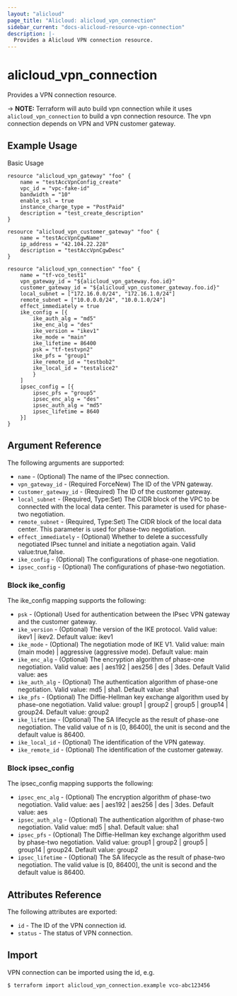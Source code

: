 ```yaml
---
layout: "alicloud"
page_title: "Alicloud: alicloud_vpn_connection"
sidebar_current: "docs-alicloud-resource-vpn-connection"
description: |-
  Provides a Alicloud VPN connection resource.
---
```


# alicloud\_vpn\_connection

Provides a VPN connection resource.

-> **NOTE:** Terraform will auto build vpn connection while it uses `alicloud_vpn_connection` to build a vpn connection resource.
             The vpn connection depends on VPN and VPN customer gateway.

## Example Usage

Basic Usage

```
resource "alicloud_vpn_gateway" "foo" {
	name = "testAccVpnConfig_create"
	vpc_id = "vpc-fake-id"
	bandwidth = "10"
	enable_ssl = true
	instance_charge_type = "PostPaid"
	description = "test_create_description"
}

resource "alicloud_vpn_customer_gateway" "foo" {
	name = "testAccVpnCgwName"
	ip_address = "42.104.22.228"
	description = "testAccVpnCgwDesc"
}

resource "alicloud_vpn_connection" "foo" {
	name = "tf-vco_test1"
	vpn_gateway_id = "${alicloud_vpn_gateway.foo.id}"
	customer_gateway_id = "${alicloud_vpn_customer_gateway.foo.id}"
	local_subnet = ["172.16.0.0/24", "172.16.1.0/24"]
	remote_subnet = ["10.0.0.0/24", "10.0.1.0/24"]
	effect_immediately = true
	ike_config = [{
        ike_auth_alg = "md5"
        ike_enc_alg = "des"
        ike_version = "ikev1"
        ike_mode = "main"
        ike_lifetime = 86400
        psk = "tf-testvpn2"
        ike_pfs = "group1"
        ike_remote_id = "testbob2"
        ike_local_id = "testalice2"
        }
    ]
	ipsec_config = [{
        ipsec_pfs = "group5"
        ipsec_enc_alg = "des"
        ipsec_auth_alg = "md5"
        ipsec_lifetime = 8640
    }]
}
```
## Argument Reference

The following arguments are supported:

* `name` - (Optional) The name of the IPsec connection.
* `vpn_gateway_id` - (Required ForceNew) The ID of the VPN gateway.
* `customer_gateway_id` - (Required) The ID of the customer gateway.
* `local_subnet` - (Required, Type:Set) The CIDR block of the VPC to be connected with the local data center. This parameter is used for phase-two negotiation.
* `remote_subnet` - (Required, Type:Set) The CIDR block of the local data center. This parameter is used for phase-two negotiation.
* `effect_immediately` - (Optional) Whether to delete a successfully negotiated IPsec tunnel and initiate a negotiation again. Valid value:true,false.
* `ike_config` - (Optional) The configurations of phase-one negotiation.
* `ipsec_config` - (Optional) The configurations of phase-two negotiation.

### Block ike_config

The ike_config mapping supports the following:

* `psk` - (Optional) Used for authentication between the IPsec VPN gateway and the customer gateway.
* `ike_version` - (Optional) The version of the IKE protocol. Valid value: ikev1 | ikev2. Default value: ikev1
* `ike_mode` - (Optional) The negotiation mode of IKE V1. Valid value: main (main mode) | aggressive (aggressive mode). Default value: main
* `ike_enc_alg` - (Optional) The encryption algorithm of phase-one negotiation. Valid value: aes | aes192 | aes256 | des | 3des. Default Valid value: aes
* `ike_auth_alg` - (Optional) The authentication algorithm of phase-one negotiation. Valid value: md5 | sha1. Default value: sha1
* `ike_pfs` - (Optional) The Diffie-Hellman key exchange algorithm used by phase-one negotiation. Valid value: group1 | group2 | group5 | group14 | group24. Default value: group2
* `ike_lifetime` - (Optional) The SA lifecycle as the result of phase-one negotiation. The valid value of n is [0, 86400], the unit is second and the default value is 86400.
* `ike_local_id` - (Optional) The identification of the VPN gateway.
* `ike_remote_id` - (Optional) The identification of the customer gateway.

### Block ipsec_config

The ipsec_config mapping supports the following:

* `ipsec_enc_alg` - (Optional) The encryption algorithm of phase-two negotiation. Valid value: aes | aes192 | aes256 | des | 3des. Default value: aes
* `ipsec_auth_alg` - (Optional) The authentication algorithm of phase-two negotiation. Valid value: md5 | sha1. Default value: sha1
* `ipsec_pfs` - (Optional) The Diffie-Hellman key exchange algorithm used by phase-two negotiation. Valid value: group1 | group2 | group5 | group14 | group24. Default value: group2
* `ipsec_lifetime` - (Optional)  The SA lifecycle as the result of phase-two negotiation. The valid value is [0, 86400], the unit is second and the default value is 86400.

## Attributes Reference

The following attributes are exported:

* `id` - The ID of the VPN connection id.
* `status` - The status of VPN connection.

## Import

VPN connection can be imported using the id, e.g.

```
$ terraform import alicloud_vpn_connection.example vco-abc123456
```


